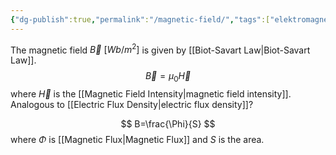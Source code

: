 ```yaml
---
{"dg-publish":true,"permalink":"/magnetic-field/","tags":["elektromagnetiskfältteori"]}
---
```


The magnetic field $\vec{B} \ [Wb/m^{2}]$ is given by [[Biot-Savart Law\|Biot-Savart Law]].
$$
\vec{B}=\mu_{0}\vec{H}
$$
where $\vec{H}$ is the [[Magnetic Field Intensity\|magnetic field intensity]]. Analogous to [[Electric Flux Density\|electric flux density]]?

$$
B=\frac{\Phi}{S}
$$
where $\Phi$ is [[Magnetic Flux\|Magnetic Flux]] and $S$ is the area.